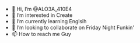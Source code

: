 - 👋 Hi, I’m @ALO3A_410E4
- 👀 I’m interested in Create
- 🌱 I’m currently learning Englsih
- 💞️ I’m looking to collaborate on Friday Night Funkin'
- 📫 How to reach me Guy

<!---
410E4ALO3A/410E4ALO3A is a ✨ special ✨ repository because its `README.md` (this file) appears on your GitHub profile.
You can click the Preview link to take a look at your changes.
--->
